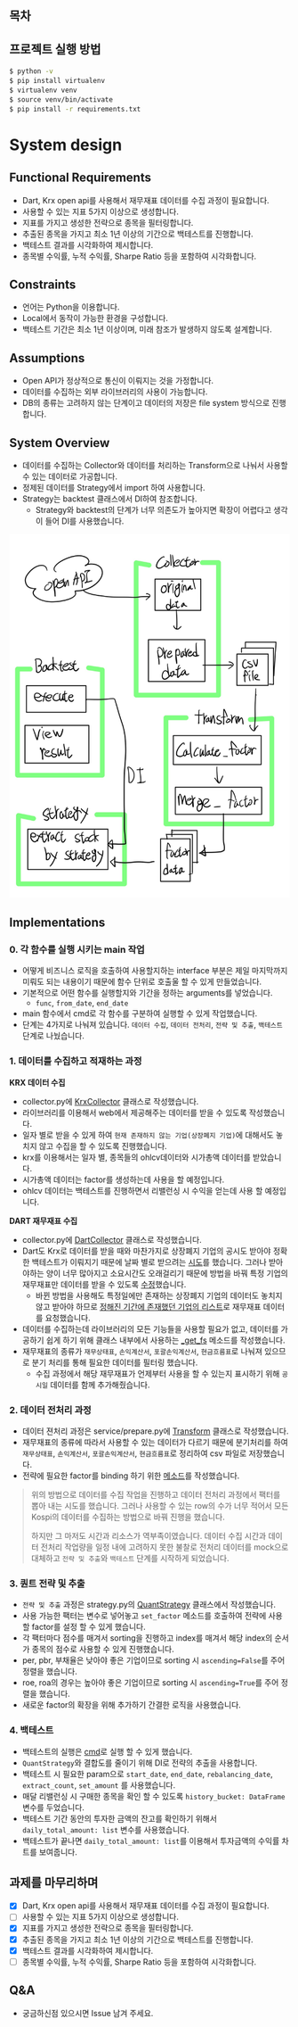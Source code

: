 ## 목차
## 프로젝트 실행 방법

```sh
$ python -v
$ pip install virtualenv
$ virtualenv venv
$ source venv/bin/activate
$ pip install -r requirements.txt
```

# System design
## Functional Requirements
- Dart, Krx open api를 사용해서 재무재표 데이터를 수집 과정이 필요합니다.
- 사용할 수 있는 지표 5가지 이상으로 생성합니다.
- 지표를 가지고 생성한 전략으로 종목을 필터링합니다.
- 추출된 종목을 가지고 최소 1년 이상의 기간으로 백테스트를 진행합니다.
- 백테스트 결과를 시각화하여 제시합니다.
- 종목별 수익률, 누적 수익률, Sharpe Ratio 등을 포함하여 시각화합니다.

## Constraints
- 언어는 Python을 이용합니다.
- Local에서 동작이 가능한 환경을 구성합니다.
- 백테스트 기간은 최소 1년 이상이며, 미래 참조가 발생하지 않도록 설계합니다.

## Assumptions
- Open API가 정상적으로 통신이 이뤄지는 것을 가정합니다.
- 데이터를 수집하는 외부 라이브러리의 사용이 가능합니다.
- DB의 종류는 고려하지 않는 단계이고 데이터의 저장은 file system 방식으로 진행합니다.

## System Overview
- 데이터를 수집하는 Collector와 데이터를 처리하는 Transform으로 나눠서 사용할 수 있는 데이터로 가공합니다.
- 정제된 데이터를 Strategy에서 import 하여 사용합니다.
- Strategy는 backtest 클래스에서 DI하여 참조합니다.
  - Strategy와 backtest의 단계가 너무 의존도가 높아지면 확장이 어렵다고 생각이 들어 DI를 사용했습니다.

![💻 system_overview](./doc/system_overview.jpg)

## Implementations
### 0. 각 함수를 실행 시키는 main 작업
- 어떻게 비즈니스 로직을 호출하여 사용할지하는 interface 부분은 제일 마지막까지 미뤄도 되는 내용이기 때문에 함수 단위로 호출울 할 수 있게 만들었습니다.
- 기본적으로 어떤 함수를 실행할지와 기간을 정하는 arguments를 넣었습니다.
  - `func`, `from_date`, `end_date`
- main 함수에서 cmd로 각 함수를 구분하여 실행할 수 있게 작업했습니다.
- 단계는 4가지로 나눠져 있습니다. `데이터 수집`, `데이터 전처리`, `전략 및 추출`, `백테스트` 단계로 나눴습니다.

### 1. 데이터를 수집하고 적재하는 과정
**KRX 데이터 수집**
- collector.py에 [KrxCollector](service/collector.py#L325) 클래스로 작성했습니다.
- 라이브러리를 이용해서 web에서 제공해주는 데이터를 받을 수 있도록 작성했습니다.
- 일자 별로 받을 수 있게 하여 `현재 존재하지 않는 기업(상장폐지 기업)`에 대해서도 놓치지 않고 수집을 할 수 있도록 진행했습니다.
- krx를 이용해서는 일자 별, 종목들의 ohlcv데이터와 시가총액 데이터를 받았습니다.
- 시가총액 데이터는 factor를 생성하는데 사용을 할 예정입니다.
- ohlcv 데이터는 백테스트를 진행하면서 리밸런싱 시 수익을 얻는데 사용 할 예정입니다.

**DART 재무재표 수집**
- collector.py에 [DartCollector](service/collector.py#L22) 클래스로 작성했습니다.
- Dart도 Krx로 데이터를 받을 때와 마찬가지로 상장폐지 기업의 공시도 받아야 정확한 백테스트가 이뤄지기 때문에 날짜 별로 받으려는 [시도](service/collector.py#274)를 했습니다. 그러나 받아야하는 양이 너무 많아지고 소요시간도 오래걸리기 때문에 방법을 바꿔 특정 기업의 재무재표만 데이터를 받을 수 있도록 [수정](service/collector.py#274)했습니다.
  - 바뀐 방법을 사용해도 특정일에만 존재하는 상장폐지 기업의 데이터도 놓치지 않고 받아야 하므로 [정해진 기간에 존재했던 기업의 리스트](service/collector.py#226)로 재무재표 데이터를 요청했습니다.
- 데이터를 수집하는데 라이브러리의 모든 기능들을 사용할 필요가 없고, 데이터를 가공하기 쉽게 하기 위해 클래스 내부에서 사용하는 [\_get_fs](service/collector.py#L171) 메소드를 작성했습니다.
- 재무재표의 종류가 `재무상태표`, `손익계산서`, `포괄손익계산서`, `현금흐름표`로 나눠져 있으므로 분기 처리를 통해 필요한 데이터를 필터링 했습니다.
  - 수집 과정에서 해당 재무재표가 언제부터 사용을 할 수 있는지 표시하기 위해 `공시일` 데이터를 함께 추가해줬습니다.

### 2. 데이터 전처리 과정
- 데이터 젼처리 과정은 service/prepare.py에 [Transform](service/prepare.py#L8-L9) 클래스로 작성했습니다.
- 재무재표의 종류에 따라서 사용할 수 있는 데이터가 다르기 때문에 분기처리를 하여 `재무상태표`, `손익계산서`, `포괄손익계산서`, `현금흐름표`로 정리하여 csv 파일로 저장했습니다.
- 전략에 필요한 factor를 binding 하기 위한 [메소드](service/prepare.py#L122)를 작성했습니다.

> 위의 방법으로 데이터를 수집 작업을 진행하고 데이터 전처리 과정에서 팩터를 뽑아 내는 시도를 했습니다. 그러나 사용할 수 있는 row의 수가 너무 적어서 모든 Kospi의 데이터를 수집하는 방법으로 바꿔 진행을 했습니다.
>
> 하지만 그 마저도 시간과 리소스가 역부족이였습니다. 데이터 수집 시간과 데이터 전처리 작업량을 일정 내에 고려하지 못한 불찰로 전처리 데이터를 mock으로 대체하고 `전략 및 추출`와 `백테스트` 단계를 시작하게 되었습니다.

### 3. 퀀트 전략 및 추출
- `전략 및 추출` 과정은 strategy.py의 [QuantStrategy](service/strategy.py#L8) 클래스에서 작성했습니다.
- 사용 가능한 팩터는 변수로 넣어놓고 `set_factor` 메소드를 호출하여 전략에 사용할 factor를 설정 할 수 있게 했습니다.
- 각 팩터마다 점수를 매겨서 sorting을 진행하고 index를 매겨서 해당 index의 순서가 종목의 점수로 사용할 수 있게 진행했습니다.
- per, pbr, 부채율은 낮아야 좋은 기업이므로 sorting 시 `ascending=False`를 주어 정렬을 했습니다.
- roe, roa의 경우는 높아야 좋은 기업이므로 sorting 시 `ascending=True`를 주어 정렬을 했습니다.
- 새로운 factor의 확장을 위해 추가하기 간결한 로직을 사용했습니다.

### 4. 백테스트
- 백테스트의 실행은 [cmd](main.py#L87)로 실행 할 수 있게 했습니다.
- `QuantStrategy`와 결합도를 줄이기 위해 DI로 전략의 추출을 사용합니다.
- 백테스트 시 필요한 param으로 `start_date`, `end_date`, `rebalancing_date`, `extract_count`, `set_amount` 를 사용했습니다.
- 매달 리밸런싱 시 구매한 종목을 확인 할 수 있도록 `history_bucket: DataFrame` 변수를 두었습니다.
- 백테스트 기간 동안의 투자한 금액의 잔고를 확인하기 위해서 `daily_total_amount: list` 변수를 사용했습니다.
- 백테스트가 끝나면 `daily_total_amount: list`를 이용해서 투자금액의 수익률 차트를 보여줍니다.

## 과제를 마무리하며
- [x] Dart, Krx open api를 사용해서 재무재표 데이터를 수집 과정이 필요합니다.
- [ ] 사용할 수 있는 지표 5가지 이상으로 생성합니다.
- [x] 지표를 가지고 생성한 전략으로 종목을 필터링합니다.
- [x] 추출된 종목을 가지고 최소 1년 이상의 기간으로 백테스트를 진행합니다.
- [x] 백테스트 결과를 시각화하여 제시합니다.
- [ ] 종목별 수익률, 누적 수익률, Sharpe Ratio 등을 포함하여 시각화합니다.

## Q&A
- 궁금하신점 있으시면 Issue 남겨 주세요.
